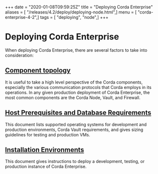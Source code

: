 +++
date = "2020-01-08T09:59:25Z"
title = "Deploying Corda Enterprise"
aliases = [ "/releases/4.2/deploy/deploying-node.html",]
menu = [ "corda-enterprise-4-2",]
tags = [ "deploying", "node",]
+++


# Deploying Corda Enterprise

When deploying Corda Enterprise, there are several factors to take into consideration:


## [Component topology](./component-topology.html)

It is useful to take a high level perspective of the Corda components, especially the various communication protocols that Corda employs in its operations. In any given production deployment of Corda Enterprise, the most common components are the Corda Node, Vault, and Firewall.


## [Host Prerequisites and Database Requirements](./host-prereq.html)

This document lists supported operating systems for development and production environments, Corda Vault requirements, and gives sizing guidelines for testing and production VMs.


## [Installation Environments](./ops-environment.html)

This document gives instructions to deploy a development, testing, or production instance of Corda Enterprise.



